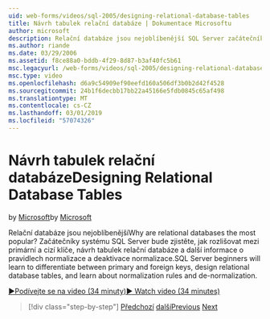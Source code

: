 ```yaml
---
uid: web-forms/videos/sql-2005/designing-relational-database-tables
title: Návrh tabulek relační databáze | Dokumentace Microsoftu
author: microsoft
description: Relační databáze jsou nejoblíbenější SQL Server začátečníky se dozvíte, jak rozlišovat mezi primární a cizí klíče, relační databáze návrhu...
ms.author: riande
ms.date: 03/29/2006
ms.assetid: f8ce88a0-bddb-4f29-8d87-b3af40fc5b61
msc.legacyurl: /web-forms/videos/sql-2005/designing-relational-database-tables
msc.type: video
ms.openlocfilehash: d6a9c54909ef90eefd160a506df3b0b2d42f4528
ms.sourcegitcommit: 24b1f6decbb17bb22a45166e5fdb0845c65af498
ms.translationtype: MT
ms.contentlocale: cs-CZ
ms.lasthandoff: 03/01/2019
ms.locfileid: "57074326"
---
```

<a name="designing-relational-database-tables"></a><span data-ttu-id="77873-104">Návrh tabulek relační databáze</span><span class="sxs-lookup"><span data-stu-id="77873-104">Designing Relational Database Tables</span></span>
====================
<span data-ttu-id="77873-105">by [Microsoft](https://github.com/microsoft)</span><span class="sxs-lookup"><span data-stu-id="77873-105">by [Microsoft](https://github.com/microsoft)</span></span>

<span data-ttu-id="77873-106">Relační databáze jsou nejoblíbenější</span><span class="sxs-lookup"><span data-stu-id="77873-106">Why are relational databases the most popular?</span></span> <span data-ttu-id="77873-107">Začátečníky systému SQL Server bude zjistěte, jak rozlišovat mezi primární a cizí klíče, návrh tabulek relační databáze a další informace o pravidlech normalizace a deaktivace normalizace.</span><span class="sxs-lookup"><span data-stu-id="77873-107">SQL Server beginners will learn to differentiate between primary and foreign keys, design relational database tables, and learn about normalization rules and de-normalization.</span></span>

[<span data-ttu-id="77873-108">&#9654;Podívejte se na video (34 minuty)</span><span class="sxs-lookup"><span data-stu-id="77873-108">&#9654; Watch video (34 minutes)</span></span>](https://channel9.msdn.com/Blogs/ASP-NET-Site-Videos/designing-relational-database-tables)

> [!div class="step-by-step"]
> <span data-ttu-id="77873-109">[Předchozí](more-about-column-data-types-and-other-properties.md)
> [další](manipulating-database-data.md)</span><span class="sxs-lookup"><span data-stu-id="77873-109">[Previous](more-about-column-data-types-and-other-properties.md)
[Next](manipulating-database-data.md)</span></span>
